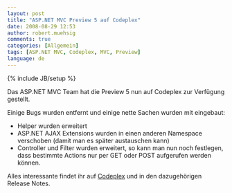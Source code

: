 ```yaml
---
layout: post
title: "ASP.NET MVC Preview 5 auf Codeplex"
date: 2008-08-29 12:53
author: robert.muehsig
comments: true
categories: [Allgemein]
tags: [ASP.NET MVC, Codeplex, MVC, Preview]
language: de
---
```

{% include JB/setup %}
<p>Das ASP.NET MVC Team hat die Preview 5 nun auf Codeplex zur Verfügung gestellt.</p> <p>Einige Bugs wurden entfernt und einige nette Sachen wurden mit eingebaut:</p> <ul> <li>Helper wurden erweitert</li> <li>ASP.NET AJAX Extensions wurden in einen anderen Namespace verschoben (damit man es später austauschen kann)</li> <li>Controller und Filter wurden erweitert, so kann man nun noch festlegen, dass bestimmte Actions nur per GET oder POST aufgerufen werden können.</li></ul> <p>Alles interessante findet ihr auf <a href="http://www.codeplex.com/aspnet/Release/ProjectReleases.aspx?ReleaseId=16775" target="_blank">Codeplex</a> und in den dazugehörigen Release Notes.</p>

